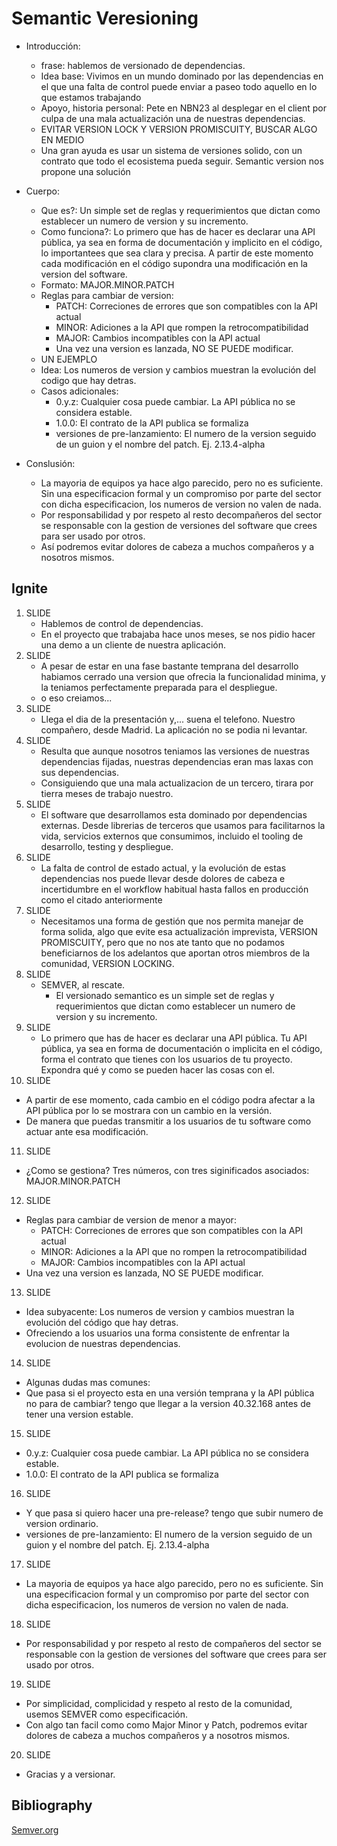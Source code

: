 # Semantic Veresioning

  - Introducción:
    - frase: hablemos de versionado de dependencias.
    - Idea base: Vivimos en un mundo dominado por las dependencias en el que una falta
      de control puede enviar a paseo todo aquello en lo que estamos trabajando
    - Apoyo, historia personal: Pete en NBN23 al desplegar en el client por culpa de una mala actualización una de nuestras dependencias.
    - EVITAR VERSION LOCK Y VERSION PROMISCUITY, BUSCAR ALGO EN MEDIO
    - Una gran ayuda es usar un sistema de versiones solido, con un contrato que todo el ecosistema pueda seguir. Semantic version nos propone una solución

  - Cuerpo:
    - Que es?: Un simple set de reglas y requerimientos que dictan como establecer un numero de version y su incremento.
    - Como funciona?: Lo primero que has de hacer es declarar una API pública, ya sea en forma de documentación y implicito en el código, lo importantees que sea clara y precisa. A partir de este momento cada modificación en el código supondra una modificación en la version del software.
    - Formato: MAJOR.MINOR.PATCH
    - Reglas para cambiar de version:
      - PATCH: Correciones de errores que son compatibles con la API actual
      - MINOR: Adiciones a la API que rompen la retrocompatibilidad
      - MAJOR: Cambios incompatibles con la API actual
      - Una vez una version es lanzada, NO SE PUEDE modificar.
    - UN EJEMPLO
    - Idea: Los numeros de version y cambios muestran la evolución del codigo que hay detras.
    - Casos adicionales:
      - 0.y.z: Cualquier cosa puede cambiar. La API pública no se considera estable.
      - 1.0.0: El contrato de la API publica se formaliza
      - versiones de pre-lanzamiento: El numero de la version seguido de un guion y el nombre del patch. Ej. 2.13.4-alpha

  - Conslusión:
    - La mayoria de equipos ya hace algo parecido, pero no es suficiente. Sin una especificacion formal y un compromiso por parte del sector con dicha especificacion, los numeros de version no valen de nada.
    - Por responsabilidad y por respeto al resto decompañeros del sector se responsable con la gestion de versiones del software que crees para ser usado por otros.
    - Así podremos evitar dolores de cabeza a muchos compañeros y a nosotros mismos.

## Ignite

1. SLIDE
   - Hablemos de control de dependencias.
   - En el proyecto que trabajaba hace unos meses, se nos pidio hacer una demo a un cliente de nuestra aplicación.
2. SLIDE
   - A pesar de estar en una fase bastante temprana del desarrollo habiamos cerrado una version que ofrecia la funcionalidad minima, y la teniamos perfectamente preparada para el despliegue.
   - o eso creiamos...
3. SLIDE
   - Llega el dia de la presentación y,... suena el telefono. Nuestro compañero, desde Madrid. La aplicación no se podia ni levantar.
4. SLIDE
   - Resulta que aunque nosotros teniamos las versiones de nuestras dependencias fijadas, nuestras dependencias eran mas laxas con sus dependencias.
   - Consiguiendo que una mala actualizacion de un tercero, tirara por tierra meses de trabajo nuestro.
5. SLIDE
   - El software que desarrollamos esta dominado por dependencias externas. Desde librerias de terceros que usamos para facilitarnos la vida, servicios externos que consumimos, incluido el tooling de desarrollo, testing y despliegue.
6. SLIDE
   - La falta de control de estado actual, y la evolución de estas dependencias nos puede llevar desde dolores de cabeza e incertidumbre en el workflow habitual hasta fallos en producción como el citado anteriormente
7. SLIDE
   - Necesitamos una forma de gestión que nos permita manejar de forma solida, algo que evite esa actualización imprevista, VERSION PROMISCUITY, pero que no nos ate tanto que no podamos beneficiarnos de los adelantos que aportan otros miembros de la comunidad, VERSION LOCKING.
8. SLIDE
   - SEMVER, al rescate.
	 - El versionado semantico es un simple set de reglas y requerimientos que dictan como establecer un numero de version y su incremento.
9. SLIDE
   - Lo primero que has de hacer es declarar una API pública. Tu API pública, ya sea en forma de documentación o implicita en el código, forma el contrato que tienes con los usuarios de tu proyecto. Expondra qué y como se pueden hacer las cosas con el.
10. SLIDE
   - A partir de ese momento, cada cambio en el código podra afectar a la API pública por lo se mostrara con un cambio en la versión.
   - De manera que puedas transmitir a los usuarios de tu software como actuar ante esa modificación.
11. SLIDE
   - ¿Como se gestiona? Tres números, con tres siginificados asociados: MAJOR.MINOR.PATCH
12. SLIDE
   - Reglas para cambiar de version de menor a mayor:
      - PATCH: Correciones de errores que son compatibles con la API actual
      - MINOR: Adiciones a la API que no rompen la retrocompatibilidad
      - MAJOR: Cambios incompatibles con la API actual
   - Una vez una version es lanzada, NO SE PUEDE modificar.
13. SLIDE
   - Idea subyacente: Los numeros de version y cambios muestran la evolución del código que hay detras.
   - Ofreciendo a los usuarios una forma consistente de enfrentar la evolucion de nuestras dependencias.
14. SLIDE
   - Algunas dudas mas comunes:
   - Que pasa si el proyecto esta en una versión temprana y la API pública no para de cambiar? tengo que llegar a la version 40.32.168 antes de tener una version estable.
15. SLIDE
   - 0.y.z: Cualquier cosa puede cambiar. La API pública no se considera estable.
   - 1.0.0: El contrato de la API publica se formaliza
16. SLIDE
   - Y que pasa si quiero hacer una pre-release? tengo que subir numero de version ordinario.
   - versiones de pre-lanzamiento: El numero de la version seguido de un guion y el nombre del patch. Ej. 2.13.4-alpha
17. SLIDE
   - La mayoria de equipos ya hace algo parecido, pero no es suficiente. Sin una especificacion formal y un compromiso por parte del sector con dicha especificacion, los numeros de version no valen de nada.
18. SLIDE
   - Por responsabilidad y por respeto al resto de compañeros del sector se responsable con la gestion de versiones del software que crees para ser usado por otros.
19. SLIDE
   - Por simplicidad, complicidad y respeto al resto de la comunidad, usemos SEMVER como especificación.
   - Con algo tan facil como como Major Minor y Patch, podremos evitar dolores de cabeza a muchos compañeros y a nosotros mismos.
20. SLIDE
   - Gracias y a versionar.

## Bibliography
[Semver.org](http://semver.org/)
